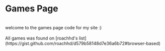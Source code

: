 <h1>Games Page</h1>
<br>
welcome to the games page code for my site :)
<br><br>
All games was found on [roachhd's list](https://gist.github.com/roachhd/d579b58148d7e36a6b72#browser-based)
